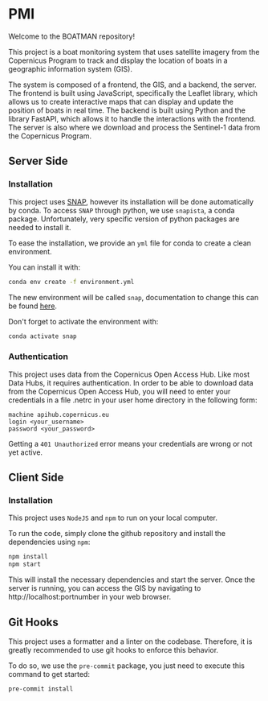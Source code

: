 # PMI

Welcome to the BOATMAN repository!

This project is a boat monitoring system that uses satellite imagery from the Copernicus Program to track and display the location of boats in a geographic information system (GIS).

The system is composed of a frontend, the GIS, and a backend, the server. The frontend is built using JavaScript, specifically the Leaflet library, which allows us to create interactive maps that can display and update the position of boats in real time. The backend is built using Python and the library FastAPI, which allows it to handle the interactions with the frontend. The server is also where we download and process the Sentinel-1 data from the Copernicus Program.

## Server Side

### Installation

This project uses [SNAP](https://step.esa.int/main/download/snap-download/), however its installation will be done automatically by conda.
To access `SNAP` through python, we use `snapista`, a conda package.
Unfortunately, very specific version of python packages are needed to install it.

To ease the installation, we provide an `yml` file for conda to create a clean environment.

You can install it with:

```bash
conda env create -f environment.yml
```

The new environment will be called `snap`, documentation to change this can be found [here](https://conda.io/projects/conda/en/latest/user-guide/tasks/manage-environments.html#creating-an-environment-from-an-environment-yml-file).

Don't forget to activate the environment with:

```bash
conda activate snap
```

### Authentication

This project uses data from the Copernicus Open Access Hub.
Like most Data Hubs, it requires authentication.
In order to be able to download data from the Copernicus Open Access Hub, you will need to enter your credentials in a file .netrc in your user home directory in the following form:

```
machine apihub.copernicus.eu
login <your_username>
password <your_password>
```

Getting a `401 Unauthorized` error means your credentials are wrong or not yet active.

## Client Side

### Installation

This project uses `NodeJS` and `npm` to run on your local computer.

To run the code, simply clone the github repository and install the dependencies using `npm`:

```bash
npm install
npm start
```

This will install the necessary dependencies and start the server. Once the server is running, you can access the GIS by navigating to http://localhost:portnumber in your web browser.

## Git Hooks

This project uses a formatter and a linter on the codebase.
Therefore, it is greatly recommended to use git hooks to enforce this behavior.

To do so, we use the `pre-commit` package, you just need to execute this command to get started:

```bash
pre-commit install
```
